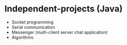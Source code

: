 # Independent-projects (Java)
- Socket programming
- Serial communication
- Messenger (multi-client server chat application)
- Algorithms

